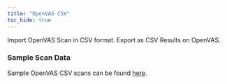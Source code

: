 ```yaml
---
title: "OpenVAS CSV"
toc_hide: true
---
```

Import OpenVAS Scan in CSV format. Export as CSV Results on OpenVAS.

### Sample Scan Data
Sample OpenVAS CSV scans can be found [here](https://github.com/DefectDojo/django-DefectDojo/tree/master/unittests/scans/openvas_csv).